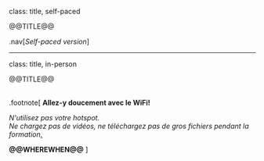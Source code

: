 class: title, self-paced

@@TITLE@@

.nav[*Self-paced version*]

---

class: title, in-person

@@TITLE@@<br/></br>

.footnote[
**Allez-y doucement avec le WiFi!**<br/>
<!-- *Use the 5G network.* -->
*N'utilisez pas votre hotspot.*<br/>
*Ne chargez pas de vidéos, ne téléchargez pas de gros fichiers pendant la formation[.](https://www.youtube.com/watch?v=h16zyxiwDLY)*<br/>

**@@WHEREWHEN@@**
]